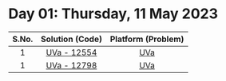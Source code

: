 # Day 01: Thursday, 11 May 2023

| S.No. |                    Solution (**Code**)                    |                  Platform (**Problem**)                  |
| :---: | :-------------------------------------------------------: | :------------------------------------------------------: |
|   1   | [UVa - 12554](/Day%2001%20-%20110523/UVa%20-%2012554.cpp) | [UVa](http://uva.onlinejudge.org/external/125/12554.pdf) |
|   1   | [UVa - 12798](/Day%2001%20-%20110523/UVa%20-%2012798.cpp) | [UVa](http://uva.onlinejudge.org/external/127/12798.pdf) |
